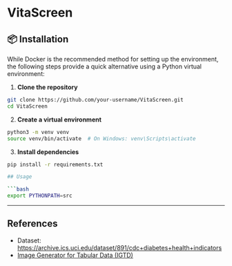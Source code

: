 # VitaScreen

## 📦 Installation

While Docker is the recommended method for setting up the environment, the following steps provide a quick alternative using a Python virtual environment:

1. **Clone the repository**
```bash
git clone https://github.com/your-username/VitaScreen.git
cd VitaScreen
```

2. **Create a virtual environment**
```bash
python3 -m venv venv
source venv/bin/activate  # On Windows: venv\Scripts\activate
```

3. **Install dependencies**
```bash
pip install -r requirements.txt

## Usage

```bash
export PYTHONPATH=src
```

---

## References
* Dataset: https://archive.ics.uci.edu/dataset/891/cdc+diabetes+health+indicators
* [Image Generator for Tabular Data (IGTD)](https://github.com/zhuyitan/IGTD)
